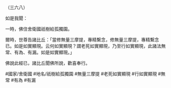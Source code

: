 （三六八）

如是我聞：

一時，佛住舍衛國祇樹給孤獨園。

爾時，世尊告諸比丘：「當修無量三摩提，專精繫念，修無量三摩提，專精繫念已。如是如實顯現。云何如實顯現？謂老死如實顯現，乃至行如實顯現，此諸法無常、有為、有漏。如是如實顯現。」

佛說此經已，諸比丘聞佛所說，歡喜奉行。

#國家/舍衛國
#地名/祇樹給孤獨園
#無量三摩提
#老死如實顯現
#行如實顯現
#無常
#有為
#有漏
